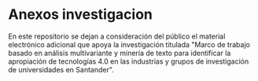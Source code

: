 # Anexos investigacion
En este repositorio se dejan a consideración del público el material electrónico adicional que apoya la investigación titulada "Marco de trabajo basado en análisis multivariante y minería de texto para identificar la apropiación de tecnologías 4.0 en las industrias y grupos de investigación de universidades en Santander".
